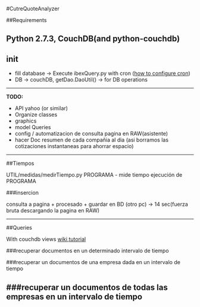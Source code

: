 #CutreQuoteAnalyzer

##Requirements

Python 2.7.3, CouchDB(and python-couchdb)
---
## init

* fill database -> Execute ibexQuery.py with cron
([how to configure cron](http://www.codigonomada.com/como-anadir-tareas-programadas-con-cron-linux/))
* DB -> couchDB, getDao.DaoUtil() -> for DB operations
---
**TODO:**
* API yahoo (or similar)
* Organize classes
* graphics
* model Queries
* config / automatizacion de consulta pagina en RAW(asistente)
* hacer Doc resumen de cada compañia al dia (asi borramos las cotizaciones instantaneas para ahorrar espacio)
---
##Tiempos

UTIL/medidas/medirTiempo.py PROGRAMA - mide tiempo ejecución de PROGRAMA

###insercion

consulta a pagina + procesado + guardar en BD (otro pc) -> 14 sec(fuerza bruta descargando la pagina en RAW)

---
##Queries

With couchdb views
[wiki](http://wiki.apache.org/couchdb/Introduction_to_CouchDB_views),[tutorial](http://guide.couchdb.org/draft/views.html)

###recuperar documentos en un determinado intervalo de tiempo

###recuperar un documentos de una empresa dada en un intervalo de tiempo

###recuperar un documentos de todas las empresas en un intervalo de tiempo
---
